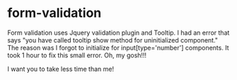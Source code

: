 # form-validation
Form validation uses Jquery validation plugin and Tooltip.
I had an error that says "you have called tooltip show method for uninitialized component."
The reason was I forgot to initialize for input[type='number'] components.
It took 1 hour to fix this small error.
Oh, my gosh!!!

I want you to take less time than me!
